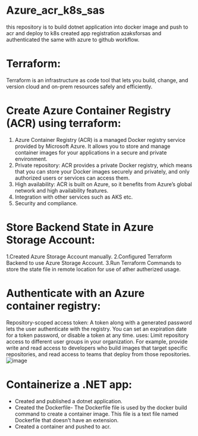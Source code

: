 # Azure_acr_k8s_sas
this repository is to build dotnet application into docker image and push to acr and deploy to k8s
created app registration azaksforsas and authenticated the same with azure to github workflow.

# Terraform:
  Terraform is an infrastructure as code tool that lets you build, change, and version cloud and on-prem resources 
  safely and efficiently.
  
# Create Azure Container Registry (ACR) using terraform:
1) Azure Container Registry (ACR) is a managed Docker registry service provided by Microsoft Azure. It allows you to store and manage container images for your applications in a secure and private environment.
2) Private repository: ACR provides a private Docker registry, which means that you can store your Docker images securely and privately, and only authorized users or services can access them.
3) High availability: ACR is built on Azure, so it benefits from Azure’s global network and high availability features.
4) Integration with other services such as AKS etc.
5) Security and compliance.

# Store Backend State in Azure Storage Account:
 1.Created Azure Storage Account manually.
 2.Configured Terraform Backend to use Azure Storage Account.
 3.Run Terraform Commands to store the state file in remote location for use of ather autherized usage.

# Authenticate with an Azure container registry:
Repository-scoped access token: A token along with a generated password lets the user authenticate with the registry. You can set an expiration date for a token password, or disable a token at any time.
uses: 
   Limit repository access to different user groups in your organization. For example, provide write and read access to developers who build images that target specific repositories, and read access to teams that deploy from those repositories.
   ![image](https://github.com/dodlaraghram/Azure_acr_k8s_sas/assets/113520166/2c11fa59-9530-49fd-91bc-e6ba7f2e6b0e)



# Containerize a .NET app:
- Created and published a dotnet application.
- Created the Dockerfile- The Dockerfile file is used by the docker build command to create a container image. This 
  file is a text file named Dockerfile that doesn't have an extension.
- Created a container and pushed to acr.
 
 








